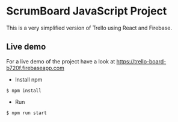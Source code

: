 # ScrumBoard JavaScript Project

This is a very simplified version of Trello using React and Firebase.

## Live demo
For a live demo of the project have a look at https://trello-board-b720f.firebaseapp.com

 
 
- Install npm
```
$ npm install
```
- Run
```
$ npm run start
```
